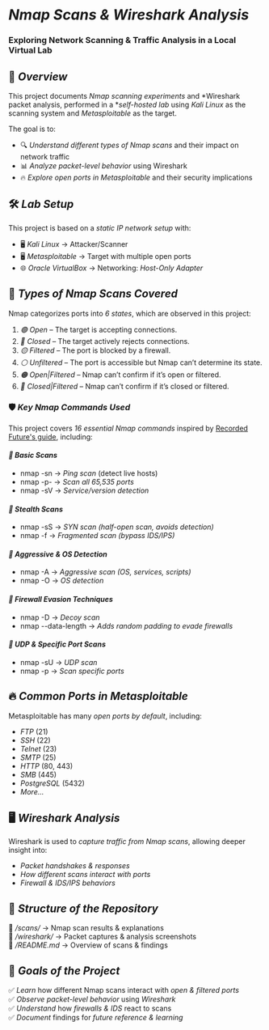 # *Nmap Scans & Wireshark Analysis*  
### Exploring Network Scanning & Traffic Analysis in a Local Virtual Lab  

## 📌 *Overview*  
This project documents *Nmap scanning experiments* and *Wireshark packet analysis, performed in a **self-hosted lab* using *Kali Linux* as the scanning system and *Metasploitable* as the target.  

The goal is to:  
- 🔍 *Understand different types of Nmap scans* and their impact on network traffic  
- 📊 *Analyze packet-level behavior* using Wireshark  
- 🔥 *Explore open ports in Metasploitable* and their security implications  

## 🛠 *Lab Setup*  
This project is based on a *static IP network setup* with:  
- 🖥 *Kali Linux* → Attacker/Scanner  
- 🖥 *Metasploitable* → Target with multiple open ports  
- 🌐 *Oracle VirtualBox* → Networking: *Host-Only Adapter*  

## 🔎 *Types of Nmap Scans Covered*  
Nmap categorizes ports into *6 states*, which are observed in this project:  
1. *🟢 Open* – The target is accepting connections.  
2. *🔴 Closed* – The target actively rejects connections.  
3. *🟡 Filtered* – The port is blocked by a firewall.  
4. *⚪ Unfiltered* – The port is accessible but Nmap can’t determine its state.  
5. *🟠 Open|Filtered* – Nmap can’t confirm if it’s open or filtered.  
6. *🔘 Closed|Filtered* – Nmap can’t confirm if it’s closed or filtered.  

### 🛡 *Key Nmap Commands Used*  
This project covers *16 essential Nmap commands* inspired by [Recorded Future's guide](https://www.recordedfuture.com/threat-intelligence-101/tools-and-techniques/nmap-commands), including:  

#### *🔹 Basic Scans*  
- nmap -sn → *Ping scan* (detect live hosts)  
- nmap -p- → *Scan all 65,535 ports*  
- nmap -sV → *Service/version detection*  

#### *🔹 Stealth Scans*  
- nmap -sS → *SYN scan (half-open scan, avoids detection)*  
- nmap -f → *Fragmented scan (bypass IDS/IPS)*  

#### *🔹 Aggressive & OS Detection*  
- nmap -A → *Aggressive scan (OS, services, scripts)*  
- nmap -O → *OS detection*  

#### *🔹 Firewall Evasion Techniques*  
- nmap -D → *Decoy scan*  
- nmap --data-length → *Adds random padding to evade firewalls*  

#### *🔹 UDP & Specific Port Scans*  
- nmap -sU → *UDP scan*  
- nmap -p → *Scan specific ports*  

## 🔥 *Common Ports in Metasploitable*  
Metasploitable has many *open ports by default*, including:  
- *FTP* (21)  
- *SSH* (22)  
- *Telnet* (23)  
- *SMTP* (25)  
- *HTTP* (80, 443)  
- *SMB* (445)  
- *PostgreSQL* (5432)  
- *More...*  

## 🖥 *Wireshark Analysis*  
Wireshark is used to *capture traffic from Nmap scans*, allowing deeper insight into:  
- *Packet handshakes & responses*  
- *How different scans interact with ports*  
- *Firewall & IDS/IPS behaviors*  

## 📂 *Structure of the Repository*  
📁 */scans/* → Nmap scan results & explanations  
📁 */wireshark/* → Packet captures & analysis screenshots  
📁 */README.md* → Overview of scans & findings  

## 🎯 *Goals of the Project*  
✅ *Learn* how different Nmap scans interact with *open & filtered ports*  
✅ *Observe* *packet-level behavior* using *Wireshark*  
✅ *Understand* how *firewalls & IDS* react to scans  
✅ *Document* findings for *future reference & learning*
